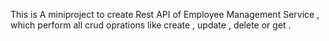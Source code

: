 This is A miniproject  to create Rest API of Employee Management Service , which perform all crud oprations like create , update , delete or get .
